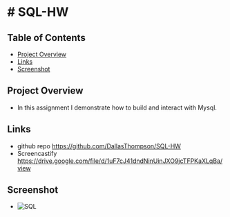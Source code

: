 # # SQL-HW



## Table of Contents

- [Project Overview](#project-overview)
- [Links](#Links)
- [Screenshot](#Screenshot)


## Project Overview
* In this assignment I demonstrate how to build and interact with Mysql.

## Links
* github repo https://github.com/DallasThompson/SQL-HW
* Screencastify https://drive.google.com/file/d/1uF7cJ41dndNinUinJXO9jcTFPKaXLqBa/view

## Screenshot
* ![SQL](https://github.com/DallasThompson/SQL-HW/assets/142254679/0f94e4fb-cc0b-4b9c-ae0e-acb2ff655e9b)
